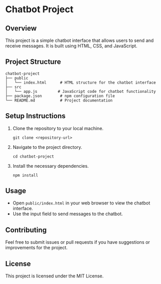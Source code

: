 # Chatbot Project

## Overview
This project is a simple chatbot interface that allows users to send and receive messages. It is built using HTML, CSS, and JavaScript.

## Project Structure
```
chatbot-project
├── public
│   └── index.html      # HTML structure for the chatbot interface
├── src
│   └── app.js         # JavaScript code for chatbot functionality
├── package.json        # npm configuration file
└── README.md           # Project documentation
```

## Setup Instructions
1. Clone the repository to your local machine.
   ```
   git clone <repository-url>
   ```
2. Navigate to the project directory.
   ```
   cd chatbot-project
   ```
3. Install the necessary dependencies.
   ```
   npm install
   ```

## Usage
- Open `public/index.html` in your web browser to view the chatbot interface.
- Use the input field to send messages to the chatbot.

## Contributing
Feel free to submit issues or pull requests if you have suggestions or improvements for the project.

## License
This project is licensed under the MIT License.